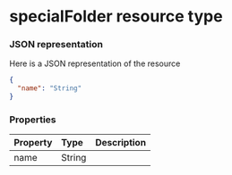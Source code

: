# specialFolder resource type



### JSON representation

Here is a JSON representation of the resource

```json
{
  "name": "String"
}

```
### Properties
| Property	   | Type	|Description|
|:---------------|:--------|:----------|
|name|String||
<!-- uuid: 5c50dffb-f647-4627-b54d-f0b6f79f111e\n2015-10-09 15:13:51 UTC -->